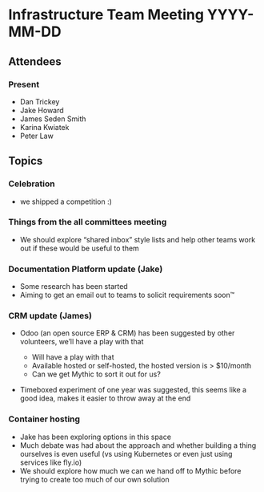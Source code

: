 # Infrastructure Team Meeting YYYY-MM-DD

## Attendees

### Present

- Dan Trickey
- Jake Howard
- James Seden Smith
- Karina Kwiatek
- Peter Law

## Topics


### Celebration

- we shipped a competition :)

### Things from the all committees meeting

- We should explore “shared inbox” style lists and help other teams work out if these would be useful to them

### Documentation Platform update (Jake)

- Some research has been started
- Aiming to get an email out to teams to solicit requirements soon™

### CRM update (James)

- Odoo (an open source ERP & CRM) has been suggested by other volunteers, we’ll have a play with that

  - Will have a play with that
  - Available hosted or self-hosted, the hosted version is > $10/month
  - Can we get Mythic to sort it out for us?

- Timeboxed experiment of one year was suggested, this seems like a good idea, makes it easier to throw away at the end

### Container hosting

- Jake has been exploring options in this space
- Much debate was had about the approach and whether building a thing ourselves is even useful (vs using Kubernetes or even just using services like fly.io)
- We should explore how much we can we hand off to Mythic before trying to create too much of our own solution
